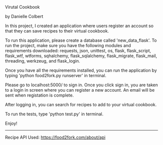 Virutal Cookbook

by Danielle Colbert

In this project, I created an application where users register an account so that they can save recipes to their virtual cookbook.

To run this application, please create a database called 'new_data_flask'. To run the project, make sure you have the following modules and requirements downloaded: requests, json, unittest, os, flask, flask_script, flask_wtf, wtforms, sqhalchemy, flask_sqlalchemy, flask_migrate, flask_mail, threading, werkzeug, and flask_login.

Once you have all the requirements installed, you can run the application by typing 'python food2fork.py runserver' in terminal.

Please go to localhost:5000/ to sign in. Once you click sign in, you are taken to a login in screen where you can register a new account. An email will be sent when registation is complete. 

After logging in, you can search for recipes to add to your virtual cookbook.

To run the tests, type 'python test.py' in terminal.

Enjoy!

-----------------
Recipe API Used: https://food2fork.com/about/api